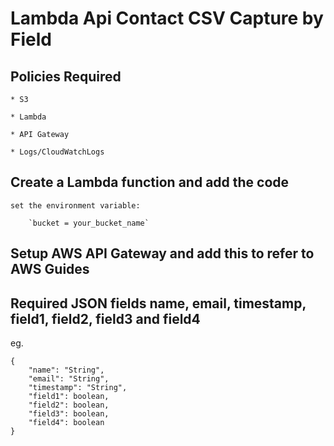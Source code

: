 # Lambda Api Contact CSV Capture by Field

## Policies Required

	* S3
	
	* Lambda
	
	* API Gateway
	
	* Logs/CloudWatchLogs

## Create a Lambda function and add the code

	set the environment variable:

		`bucket = your_bucket_name`
	
## Setup AWS API Gateway and add this to refer to AWS Guides

## Required JSON fields name, email, timestamp, field1, field2, field3 and field4

eg.

	{
		"name": "String",
		"email": "String",
		"timestamp": "String",
		"field1": boolean,
		"field2": boolean,
		"field3": boolean,
		"field4": boolean
	}	